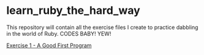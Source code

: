 # learn_ruby_the_hard_way
This repository will contain all the exercise files I create to practice dabbling in the world of Ruby. CODES BABY! YEW!

[Exercise 1 - A Good First Program](https://github.com/timsully/learn_ruby_the_hard_way/blob/master/ex1.rb)
